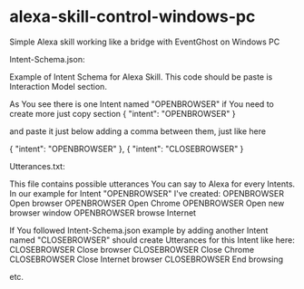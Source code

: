 # alexa-skill-control-windows-pc
Simple Alexa skill working like a bridge with EventGhost on Windows PC



Intent-Schema.json: 

Example of Intent Schema for Alexa Skill.
This code should be paste is Interaction Model section.

As You see there is one Intent named "OPENBROWSER" if You need to create more just copy section
{
      "intent": "OPENBROWSER"
    }

and paste it just below adding a comma between them, just like here

{
      "intent": "OPENBROWSER"
    },
{
      "intent": "CLOSEBROWSER"
    }
  




Utterances.txt:

This file contains possible utterances You can say to Alexa for every Intents.
In our example for Intent "OPENBROWSER" I've created:
OPENBROWSER Open browser
OPENBROWSER Open Chrome
OPENBROWSER Open new browser window
OPENBROWSER browse Internet

If You followed Intent-Schema.json example by adding another Intent named "CLOSEBROWSER" should create Utterances for this Intent like here:
CLOSEBROWSER Close browser
CLOSEBROWSER Close Chrome
CLOSEBROWSER Close Internet browser
CLOSEBROWSER End browsing 

etc.
